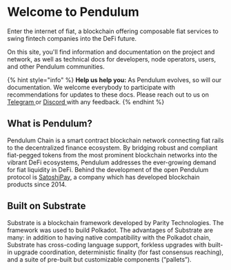 # Welcome to Pendulum

Enter the internet of fiat, a blockchain offering composable fiat services to swing fintech companies into the DeFi future.

On this site, you'll find information and documentation on the project and network, as well as technical docs for developers, node operators, users, and other Pendulum communities.

{% hint style="info" %}
**Help us help you:** As Pendulum evolves, so will our documentation. We welcome everybody to participate with recommendations for updates to these docs. Please reach out to us on [Telegram ](https://t.me/pendulum\_community)or [Discord ](https://discord.com/invite/wJ2fQh776B)with any feedback.&#x20;
{% endhint %}

## What is Pendulum?

Pendulum Chain is a smart contract blockchain network connecting fiat rails to the decentralized finance ecosystem. By bridging robust and compliant fiat-pegged tokens from the most prominent blockchain networks into the vibrant DeFi ecosystems, Pendulum addresses the ever-growing demand for fiat liquidity in DeFi. Behind the development of the open Pendulum protocol is [SatoshiPay](https://satoshipay.io), a company which has developed blockchain products since 2014.

## Built on Substrate

Substrate is a blockchain framework developed by Parity Technologies. The framework was used to build Polkadot. The advantages of Substrate are many: in addition to having native compatibility with the Polkadot chain, Substrate has cross-coding language support, forkless upgrades with built-in upgrade coordination, deterministic finality (for fast consensus reaching), and a suite of pre-built but customizable components (“pallets”).
